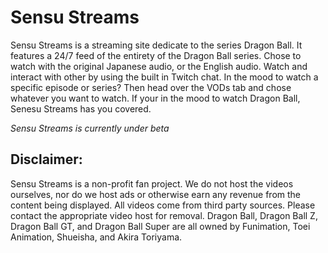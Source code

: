 # Sensu Streams
Sensu Streams is a streaming site dedicate to the series Dragon Ball. It features a 24/7 feed of the entirety of the Dragon Ball series. Chose to watch with the original Japanese audio, or the English audio. Watch and interact with other by using the built in Twitch chat. In the mood to watch a specific episode or series? Then head over the VODs tab and chose whatever you want to watch.
If your in the mood to watch Dragon Ball, Senesu Streams has you covered.
  
*Sensu Streams is currently under beta*
## Disclaimer:

 Sensu Streams is a non-profit fan project. We do not host the videos ourselves, nor do we host ads or otherwise earn any revenue from the content being displayed. All videos come from third party sources. Please contact the appropriate video host for removal. Dragon Ball, Dragon Ball Z, Dragon Ball GT, and Dragon Ball Super are all owned by Funimation, Toei Animation, Shueisha, and Akira Toriyama.

